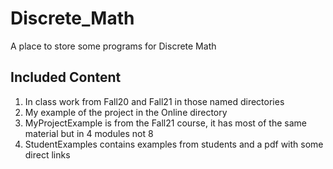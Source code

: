 # Discrete_Math
A place to store some programs for Discrete Math

## Included Content

1.  In class work from Fall20 and Fall21 in those named directories
2.  My example of the project in the Online directory
3.  MyProjectExample is from the Fall21 course, it has most of the same material but in 4 modules not 8
4.  StudentExamples contains examples from students and a pdf with some direct links
